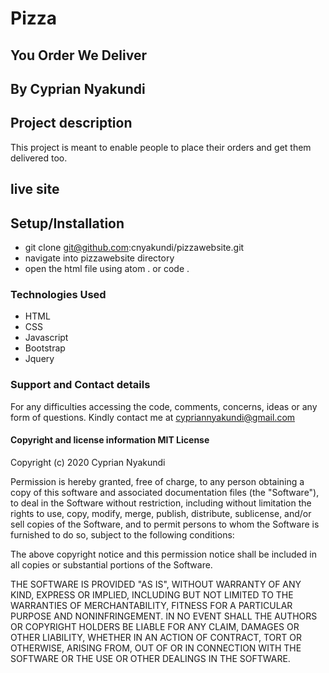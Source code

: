 # Pizza 
## You Order We Deliver

## By **Cyprian Nyakundi**

## Project description 
This project is meant to enable people to place their orders and get them delivered too.

## live site 

## Setup/Installation
- git clone git@github.com:cnyakundi/pizzawebsite.git
- navigate into pizzawebsite directory
- open the html file using atom . or code .

### Technologies Used
- HTML
- CSS
- Javascript
- Bootstrap
- Jquery

### Support and Contact details
For any difficulties accessing the code, comments, concerns, ideas or any form of questions. Kindly contact me at cypriannyakundi@gmail.com

#### Copyright and license information MIT License

Copyright (c) 2020 Cyprian Nyakundi

Permission is hereby granted, free of charge, to any person obtaining a copy of this software and associated documentation files (the "Software"), to deal in the Software without restriction, including without limitation the rights to use, copy, modify, merge, publish, distribute, sublicense, and/or sell copies of the Software, and to permit persons to whom the Software is furnished to do so, subject to the following conditions:

The above copyright notice and this permission notice shall be included in all copies or substantial portions of the Software.

THE SOFTWARE IS PROVIDED "AS IS", WITHOUT WARRANTY OF ANY KIND, EXPRESS OR IMPLIED, INCLUDING BUT NOT LIMITED TO THE WARRANTIES OF MERCHANTABILITY, FITNESS FOR A PARTICULAR PURPOSE AND NONINFRINGEMENT. IN NO EVENT SHALL THE AUTHORS OR COPYRIGHT HOLDERS BE LIABLE FOR ANY CLAIM, DAMAGES OR OTHER LIABILITY, WHETHER IN AN ACTION OF CONTRACT, TORT OR OTHERWISE, ARISING FROM, OUT OF OR IN CONNECTION WITH THE SOFTWARE OR THE USE OR OTHER DEALINGS IN THE SOFTWARE.